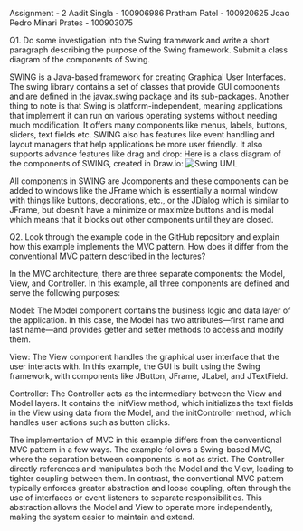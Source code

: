 Assignment - 2 
Aadit Singla - 100906986 Pratham Patel - 100920625 Joao Pedro Minari Prates - 100903075

Q1. Do some investigation into the Swing framework and write a short paragraph describing the purpose of the Swing framework. Submit a class diagram of the components of Swing.

SWING is a Java-based framework for creating Graphical User Interfaces. The swing library contains a set of classes that provide GUI components and are defined in the javax.swing package and its sub-packages. Another thing to note is that Swing is platform-independent, meaning applications that implement it can run on various operating systems without needing much modification. It offers many components like menus, labels, buttons, sliders, text fields etc. SWING also has features like event handling and layout managers that help applications be more user friendly. It also supports advance features like drag and drop:
Here is a class diagram of the components of SWING, created in Draw.io:
![Swing UML](https://github.com/user-attachments/assets/d566e0a0-64c3-4281-98a5-e1005124968a)

All components in SWING are Jcomponents and these components can be added to windows like the JFrame which is essentially a normal window with things like buttons, decorations, etc., or the JDialog which is similar to JFrame, but doesn’t have a minimize or maximize buttons and is modal which means that it blocks out other components until they are closed.


Q2. Look through the example code in the GitHub repository and explain how this example implements the MVC pattern. How does it differ from the conventional MVC pattern described in the lectures?

In the MVC architecture, there are three separate components: the Model, View, and Controller. In this example, all three components are defined and serve the following purposes:

Model: The Model component contains the business logic and data layer of the application. In this case, the Model has two attributes—first name and last name—and provides getter and setter methods to access and modify them.

View: The View component handles the graphical user interface that the user interacts with. In this example, the GUI is built using the Swing framework, with components like JButton, JFrame, JLabel, and JTextField.

Controller: The Controller acts as the intermediary between the View and Model layers. It contains the initView method, which initializes the text fields in the View using data from the Model, and the initController method, which handles user actions such as button clicks.

The implementation of MVC in this example differs from the conventional MVC pattern in a few ways. The example follows a Swing-based MVC, where the separation between components is not as strict. The Controller directly references and manipulates both the Model and the View, leading to tighter coupling between them. In contrast, the conventional MVC pattern typically enforces greater abstraction and loose coupling, often through the use of interfaces or event listeners to separate responsibilities. This abstraction allows the Model and View to operate more independently, making the system easier to maintain and extend.
